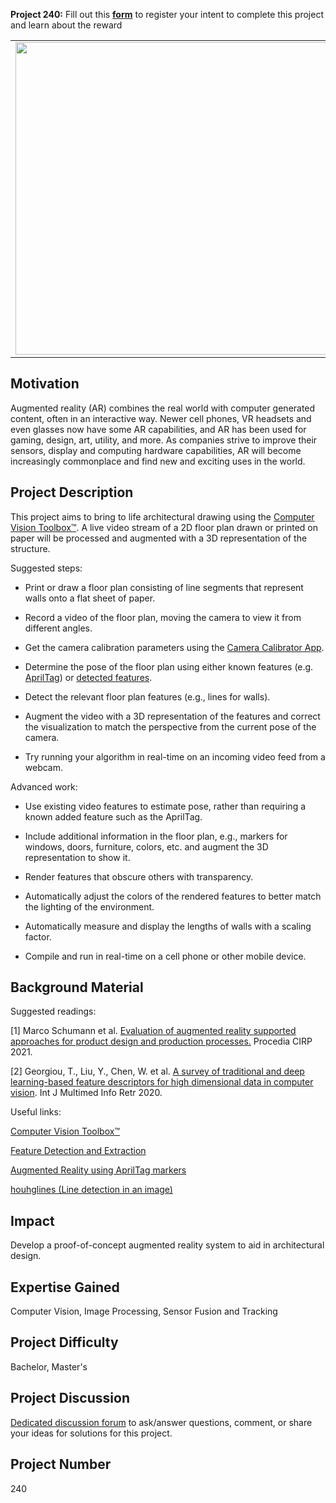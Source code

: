 **Project 240:** Fill out this <strong>[form](https://forms.office.com/Pages/ResponsePage.aspx?id=ETrdmUhDaESb3eUHKx3B5lOTzSa_A6lPqq2LJKzvpM5UMTBZRkc4UTRETjFERVRDWllQRE40OUFSQS4u)</strong> to  register your intent to complete this project and learn about the reward

<table>
<td><img src="https://gist.githubusercontent.com/robertogl/e0115dc303472a9cfd52bbbc8edb7665/raw/ar_image.png"  width=500 /></td>
<td><p><h1>Augmented Reality for Architecture</h1></p>
<p>Develop an augmented reality system to enhance a photo or video of a 2D architectural floor plan printed on paper with a virtual 3D representation of the structure. </p>
</table>

## Motivation

Augmented reality (AR) combines the real world with computer generated content, often in an interactive way. Newer cell phones, VR headsets and even glasses now have some AR capabilities, and AR has been used for gaming, design, art, utility, and more. As companies strive to improve their sensors, display and computing hardware capabilities, AR will become increasingly commonplace and find new and exciting uses in the world. 

## Project Description

This project aims to bring to life architectural drawing using the [Computer Vision Toolbox™](https://www.mathworks.com/products/computer-vision.html). A live video stream of a 2D floor plan drawn or printed on paper will be processed and augmented with a 3D representation of the structure. 

Suggested steps: 

- Print or draw a floor plan consisting of line segments that represent walls onto a flat sheet of paper. 

- Record a video of the floor plan, moving the camera to view it from different angles. 

- Get the camera calibration parameters using the [Camera Calibrator App](https://www.mathworks.com/help/vision/ref/cameracalibrator-app.html). 

- Determine the pose of the floor plan using either known features (e.g. [AprilTag](https://www.mathworks.com/help/vision/ref/readapriltag.html)) or [detected features](https://www.mathworks.com/help/vision/feature-detection-and-extraction.html). 

- Detect the relevant floor plan features (e.g., lines for walls). 

- Augment the video with a 3D representation of the features and correct the visualization to match the perspective from the current pose of the camera. 

- Try running your algorithm in real-time on an incoming video feed from a webcam.  

Advanced work: 

- Use existing video features to estimate pose, rather than requiring a known added feature such as the AprilTag. 

- Include additional information in the floor plan, e.g., markers for windows, doors, furniture, colors, etc. and augment the 3D representation to show it. 

- Render features that obscure others with transparency. 

- Automatically adjust the colors of the rendered features to better match the lighting of the environment. 

- Automatically measure and display the lengths of walls with a scaling factor. 

- Compile and run in real-time on a cell phone or other mobile device.  

## Background Material

Suggested readings:

[1] Marco Schumann et al. [Evaluation of augmented reality supported approaches for product design and production processes.](https://www.sciencedirect.com/science/article/pii/S2212827120314402) Procedia CIRP 2021. 

[2] Georgiou, T., Liu, Y., Chen, W. et al. [A survey of traditional and deep learning-based feature descriptors for high dimensional data in computer vision](https://link.springer.com/article/10.1007/s13735-019-00183-w/?tag=dvside-21#citeas). Int J Multimed Info Retr 2020. 

Useful links:

[Computer Vision Toolbox™](https://www.mathworks.com/products/computer-vision.html) 

[Feature Detection and Extraction](https://www.mathworks.com/help/vision/feature-detection-and-extraction.html) 

[Augmented Reality using AprilTag markers](https://www.mathworks.com/help/vision/ug/augmented-reality-using-apriltag-markers.html) 

[houhglines (Line detection in an image)](https://www.mathworks.com/help/images/ref/houghlines.html) 

## Impact

Develop a proof-of-concept augmented reality system to aid in architectural design. 

## Expertise Gained 

Computer Vision, Image Processing, Sensor Fusion and Tracking


## Project Difficulty

Bachelor, Master's

## Project Discussion

[Dedicated discussion forum](https://github.com/mathworks/MathWorks-Excellence-in-Innovation/discussions/75) to ask/answer questions, comment, or share your ideas for solutions for this project.

## Project Number

240
